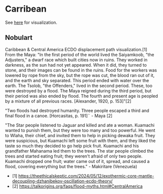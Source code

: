 # Carribean

See [here](https://github.com/sovrynn/ecdo/tree/master/6-LITERATURE/nobulart) for visualization.

## Nobulart

Caribbean & Central America ECDO displacement path visualization.[1] From the Maya: "In the first period of the world lived the Saiyamkoob, "the Adjusters," a dwarf race which built cities now in ruins. They worked in darkness, as the sun had not yet appeared. When it did, they turned to stone, and their images can be found in the ruins. Food for the workers was lowered by rope from the sky, but the rope was cut, the blood ran out of it, and the earth and sky separated. This period ended with water over the earth. The Tsolob, "the Offenders," lived in the second period. These, too were destroyed by a flood. The Maya reigned during the third period, but their period was also ended by flood. The fourth and present age is peopled by a mixture of all previous races. [Alexander, 1920, p. 153]"[2]

"Two floods had destroyed humanity. Three people escaped a third and final flood in a canoe. [Horcasitas, p. 191]¨ - Maya [2]

"The Star people listened to Jaguar and killed and ate a woman. Kuamachi wanted to punish them, but they were too many and too powerful. He went to Wlaha, their chief, and invited them to help in picking dewaka fruit. They were suspicious, but Kuamachi left some fruit with them, and they liked the taste so much they decided to go help pick fruit. Kuamachi and his grandfather Mahanama led them to the trees. The star people climbed the trees and started eating fruit; they weren't afraid of only two people. Kuamachi dropped one fruit; water came out of it, spread, and caused a flood, covering everything but the trees." - Makiritare (Venezuela)

- [1] https://theethicalskeptic.com/2024/05/12/exothermic-core-mantle-decoupling-dzhanibekov-oscillation-ecdo-theory/
- [2] https://talkorigins.org/faqs/flood-myths.html#CentralAmerica
